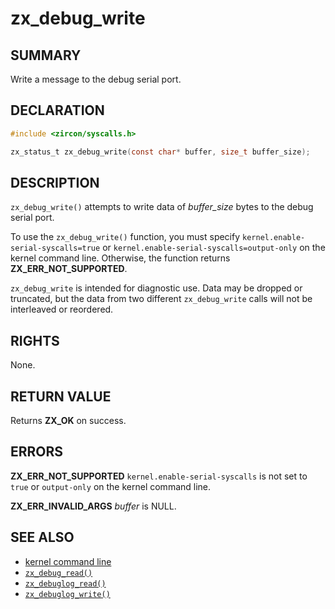 # zx_debug_write

## SUMMARY

<!-- Contents of this heading updated by update-docs-from-fidl, do not edit. -->

Write a message to the debug serial port.

## DECLARATION

<!-- Contents of this heading updated by update-docs-from-fidl, do not edit. -->

```c
#include <zircon/syscalls.h>

zx_status_t zx_debug_write(const char* buffer, size_t buffer_size);
```

## DESCRIPTION

`zx_debug_write()` attempts to write data of *buffer_size* bytes to the debug serial port.

To use the `zx_debug_write()` function, you must specify
`kernel.enable-serial-syscalls=true` or
`kernel.enable-serial-syscalls=output-only` on the kernel command line.
Otherwise, the function returns **ZX_ERR_NOT_SUPPORTED**.

`zx_debug_write` is intended for diagnostic use.  Data may be dropped or
truncated, but the data from two different `zx_debug_write` calls will not be
interleaved or reordered.

## RIGHTS

<!-- Contents of this heading updated by update-docs-from-fidl, do not edit. -->

None.

## RETURN VALUE

Returns **ZX_OK** on success.

## ERRORS

**ZX_ERR_NOT_SUPPORTED**  `kernel.enable-serial-syscalls` is not set to `true`
or `output-only` on the kernel command line.

**ZX_ERR_INVALID_ARGS** *buffer* is NULL.

## SEE ALSO

 - [kernel command line]
 - [`zx_debug_read()`]
 - [`zx_debuglog_read()`]
 - [`zx_debuglog_write()`]

<!-- References updated by update-docs-from-fidl, do not edit. -->

[kernel command line]: reference/kernel/kernel_cmdline.md
[`zx_debug_read()`]: debug_read.md
[`zx_debuglog_read()`]: debuglog_read.md
[`zx_debuglog_write()`]: debuglog_write.md
